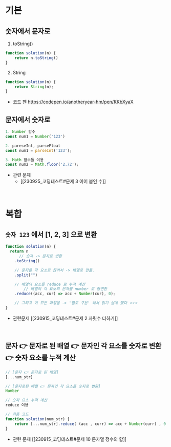 
# 기본 

## 숫자에서 문자로

1. toString()
``` js
function solution(n) {
    return n.toString()
}
```

2. String
``` js
function solution(n) {
    return String(n);
}
```


- 코드 펜 
https://codepen.io/anotheryear-hm/pen/KKbXyaX







## 문자에서 숫자로
```js
1. Number 함수
const num1 = Number('123')

2. pareseInt, parseFloat
const num1 = parseInt('123');

3. Math 함수들 이용
const num2 = Math.floor('2.72');
```

- 관련 문제 
	- [[230925_코딩테스트#문제 3 이어 붙인 수]]

<br>


# 복합 


## `숫자 123` 에서 [1, 2, 3] 으로 변환
``` js
function solution(n) {
  return n
	  // 숫자 -> 문자로 변환
    .toString()

	// 문자를 각 요소로 끊어서 -> 배열로 만듦.
    .split("")

	// 배열의 요소를 reduce 로 누적 계산 
		// 배열의 각 요소의 문자를 number 로 형변환
    .reduce((acc, cur) => acc + Number(cur), 0);

	// 그리고 이 모든 과정을 -> '열로 구분' 해서 읽기 쉽게 했다 ⭐⭐⭐
}
```



- 관련문제 
[[230915_코딩테스트#문제 2 자릿수 더하기]]

<br>

## 문자 👉 문자로 된 배열 👉 문자인 각 요소를 숫자로 변환 👉 숫자 요소를 누적 계산 

``` js
// [문자 👉 문자로 된 배열]
[...num_str]

// [문자로된 배열 👉 문자인 각 요소를 숫자로 변환]
Number

// 숫자 요소 누적 계산 
reduce 이용

// 최종 코드 
function solution(num_str) {
    return [...num_str].reduce( (acc , curr) => acc + Number(curr) , 0 )
}
```

- 관련 문제 
[[230915_코딩테스트#문제 10 문자열 정수의 합]]




